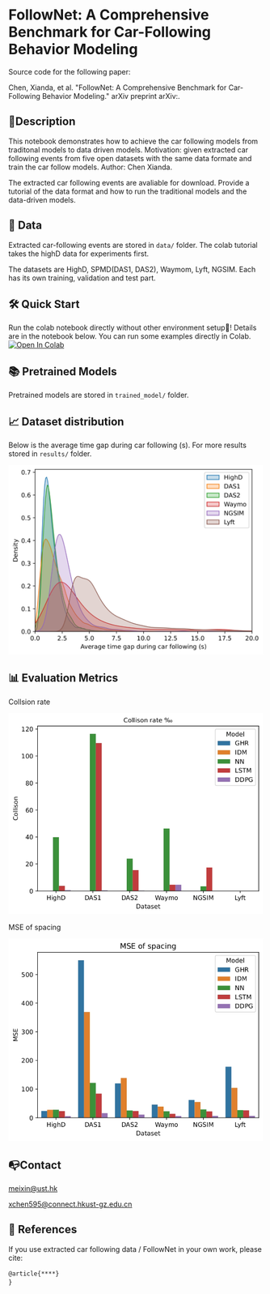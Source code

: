 
# FollowNet: A Comprehensive Benchmark for Car-Following Behavior Modeling
Source code for the following paper:

Chen, Xianda, et al. "FollowNet: A Comprehensive Benchmark for Car-Following Behavior Modeling." arXiv preprint arXiv:.

## 📝Description
This notebook demonstrates how to achieve the car following models from traditonal models to data driven models. Motivation: given extracted car following events from five open datasets with the same data formate and train the car follow models. Author: Chen Xianda.

   The extracted car following events are avaliable for download.
Provide a tutorial of the data format and how to run the traditional models and the data-driven models.

## 🚕  Data
Extracted car-following events are stored in `data/` folder. The colab tutorial takes the highD data for experiments first. 
     
   The datasets are HighD, SPMD(DAS1, DAS2), Waymom, Lyft, NGSIM. Each has its own training, validation and test part.

## 🛠 Quick Start 
Run the colab notebook directly without other environment setup🤣! Details are in the notebook below. You can run some examples directly in Colab. [![Open In Colab](https://colab.research.google.com/assets/colab-badge.svg)](https://colab.research.google.com/drive/1jB-eM9A1N1q5mPv3TjZPx6drezvURtqD?usp=share_link) 

## 📚 Pretrained Models
Pretrained models are stored in `trained_model/` folder. 


## 📈 Dataset distribution
Below is the average time gap during car following (s). For more results stored in `results/` folder.

![](results/time_gap.jpg)

## 📊 Evaluation Metrics

Collsion rate

![](results/Collision.jpg)

 MSE of spacing

![](results/mse.jpg)


## 📭Contact
meixin@ust.hk

  xchen595@connect.hkust-gz.edu.cn

## 📎 References

If you use extracted car following data / FollowNet in your own work, please cite:

```latex
@article{****}
}
```

